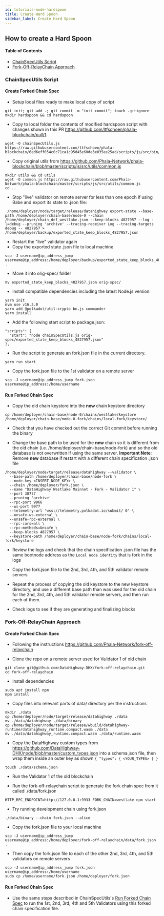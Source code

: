 ```yaml
---
id: tutorials-node-hardspoon
title: Create Hard Spoon
sidebar_label: Create Hard Spoon
---
```


## How to create a Hard Spoon

#### Table of Contents

* [ChainSpecUtils Script](#chain-spec-utils)
* [Fork-Off-RelayChain Approach](#fork-off-relaychain)

### ChainSpecUtils Script <a id="chain-spec-utils"></a>

#### Create Forked Chain Spec

* Setup local files ready to make local copy of script
```
git init; git add .; git commit -m "init commit"; touch .gitignore
mkdir hardspoon && cd hardspoon
```
* Copy to local folder the contents of modified hardspoon script with changes shown in this PR https://github.com/ltfschoen/phala-blockchain/pull/1. 
```
wget -O chainSpecUtils.js https://raw.githubusercontent.com/ltfschoen/phala-blockchain/6ed6eff054c0c71ca1c95d45e60da3e035ee25ad/scripts/js/src/bin/chainSpecUtils.js
```
* Copy original utils from https://github.com/Phala-Network/phala-blockchain/blob/master/scripts/js/src/utils/common.js
```
mkdir utils && cd utils
wget -O common.js https://raw.githubusercontent.com/Phala-Network/phala-blockchain/master/scripts/js/src/utils/common.js
cd ..
```

* Stop "live" validator on remote server for less than one epoch if using Babe and export its state to .json file:
```
 /home/deployer/node/target/release/datahighway export-state --base-path /home/deployer/chain-base/node-0 --chain /home/deployer/chain_def_westlake.json --keep-blocks 4827957 --log -l=debug --pruning 'archive' --tracing-receiver Log --tracing-targets debug -- 4827957 > /home/deployer/backup/exported_state_keep_blocks_4827957.json
```
* Restart the "live" validator again
* Copy the exported state .json file to local machine
```
scp -J username@ip_address_jump username@ip_address:/home/deployer/backup/exported_state_keep_blocks_4827957.json .
```
* Move it into orig-spec/ folder
```
mv exported_state_keep_blocks_4827957.json orig-spec/
```
* Install compatible dependencies including the latest Node.js version
```
yarn init
nvm use v16.3.0
yarn add @polkadot/util-crypto bn.js commander
yarn install
```

* Add the following start script to package.json:
```
"scripts": {
  "start": "node chainSpecUtils.js orig-spec/exported_state_keep_blocks_4827957.json"
},
```

* Run the script to generate an fork.json file in the current directory.
```
yarn run start
```

* Copy the fork.json file to the 1st validator on a remote server
```
scp -J username@ip_address_jump fork.json username@ip_address:/home/username
```

#### Run Forked Chain Spec <a id="run-fork"></a>

* Copy the old chain keystore into the **new** chain keystore directory
```
cp /home/deployer/chain-base/node-0/chains/westlake/keystore /home/deployer/chain-base/node-0-fork/chains/local-fork/keystore/
```

* Check that you have checked out the correct Git commit before running the binary

* Change the base path to be used for the **new** chain so it is different from the old chain (i.e. /home/deployer/chain-base/node-fork) and so the old database is not overwritten if using the same server.
**Important Note**: Remove **new** database if restart with a different chain specification .json file
```
/home/deployer/node/target/release/datahighway --validator \
  --base-path /home/deployer/chain-base/node-fork \
  --node-key <INSERT_NODE_KEY> \
  --chain /home/deployer/fork.json \
  --name "DataHighway Westlake Mainnet - Fork - Validator 1" \
  --port 30777
  --pruning 'archive'
  --rpc-port 9966
  --ws-port 9977
  --telemetry-url 'wss://telemetry.polkadot.io/submit/ 0' \
  --unsafe-ws-external \
  --unsafe-rpc-external \
  --rpc-cors=all \
  --rpc-methods=Unsafe \
  --keep-blocks 4827957 \
  --keystore-path /home/deployer/chain-base/node-fork/chains/local-fork/keystore
```

* Review the logs and check that the chain specification .json file has the same bootnode address as the `Local node identity` that is fork in the logs

* Copy the fork.json file to the 2nd, 3rd, 4th, and 5th validator remote servers

* Repeat the process of copying the old keystore to the new keystore directory, and use a different base path than was used for the old chain for the 2nd, 3rd, 4th, and 5th validator remote servers, and then run each of them.

* Check logs to see if they are generating and finalizing blocks

### Fork-Off-RelayChain Approach <a id="fork-off-relaychain"></a>

#### Create Forked Chain Spec

* Following the instructions https://github.com/Phala-Network/fork-off-relaychain

* Clone the repo on a remote server used for Validator 1 of old chain
```
git clone git@github.com:DataHighway-DHX/fork-off-relaychain.git
cd fork-off-relaychain
```

* Install dependencies
```
sudo apt install npm
npm install
```

* Copy files into relevant parts of data/ directory per the instructions
```
mkdir ./data
cp /home/deployer/node/target/release/datahighway ./data
mv ./data/datahighway ./data/binary
cp /home/deployer/node/target/release/wbuild/datahighway-runtime/datahighway_runtime.compact.wasm ./data
mv ./data/datahighway_runtime.compact.wasm ./data/runtime.wasm
```
* Copy the DataHighway custom types from https://github.com/DataHighway-DHX/node/blob/master/custom_types.json into a schema.json file, then wrap them inside an outer key as shown `{ "types": { <YOUR_TYPES> } }`
```
touch ./data/schema.json
```

* Run the Validator 1 of the old blockchain

* Run the fork-off-relaychain script to generate the fork chain spec from it called ./data/fork.json
```
HTTP_RPC_ENDPOINT=http://127.0.0.1:9933 FORK_CHAIN=westlake npm start
```

* Try running development chain using fork.json
```
./data/binary --chain fork.json --alice
```

* Copy the fork.json file to your local machine 
```
scp -J username@ip_address_jump username@ip_address:/home/deployer/fork-off-relaychain/data/fork.json .
```

* Then copy the fork.json file to each of the other 2nd, 3rd, 4th, and 5th validators on remote servers
```
scp -J username@ip_address_jump fork.json username@ip_address:/home/username
sudo cp /home/username/fork.json /home/deployer/fork.json
```

#### Run Forked Chain Spec

* Use the same steps described in ChainSpecUtils's [Run Forked Chain Spec](#run-fork) to run the 1st, 2nd, 3rd, 4th and 5th Validators using this forked chain specification file.
 
